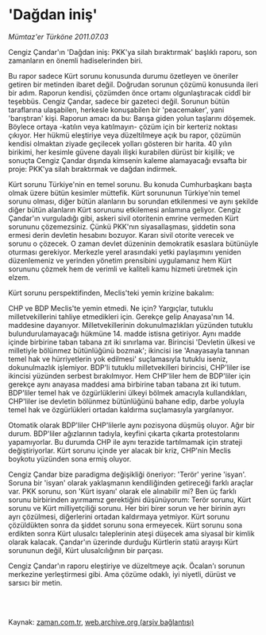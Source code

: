 # 'Dağdan iniş'

*Mümtaz'er Türköne 2011.07.03*

<td class="columnist-detail">
<p>Cengiz Çandar'ın 'Dağdan iniş: PKK'ya silah bıraktırmak' başlıklı raporu, son zamanların en önemli hadiselerinden biri.</p>
<p>
<div id="haberMetinDiv">
<p>Bu rapor sadece Kürt sorunu konusunda durumu özetleyen ve öneriler getiren bir metinden ibaret değil. Doğrudan sorunun çözümü konusunda ileri bir adım. Raporun kendisi, çözümden önce ortamı olgunlaştıracak ciddî bir teşebbüs. Cengiz Çandar, sadece bir gazeteci değil. Sorunun bütün taraflarına ulaşabilen, herkesle konuşabilen bir 'peacemaker', yani 'barıştıran' kişi. Raporun amacı da bu: Barışa giden yolun taşlarını döşemek. Böylece ortaya -katılın veya katılmayın- çözüm için bir kerteriz noktası çıkıyor. Her hükmü eleştiriye veya düzeltilmeye açık bu rapor, çözümün kendisi olmaktan ziyade geçilecek yolları gösteren bir harita. 40 yılın birikimi, her kesimle güvene dayalı ilişki kurabilen dürüst bir kişilik; ve sonuçta Cengiz Çandar dışında kimsenin kaleme alamayacağı evsafta bir proje: PKK'ya silah bıraktırmak ve dağdan indirmek.
<p>Kürt sorunu Türkiye'nin en temel sorunu. Bu konuda Cumhurbaşkanı başta olmak üzere bütün kesimler müttefik. Kürt sorununun Türkiye'nin temel sorunu olması, diğer bütün alanların bu sorundan etkilenmesi ve aynı şekilde diğer bütün alanların Kürt sorununu etkilemesi anlamına geliyor. Cengiz Çandar'ın vurguladığı gibi, askeri sivil otoritenin emrine vermeden Kürt sorununu çözemezsiniz. Çünkü PKK'nın siyasallaşması, şiddetin sona ermesi derin devletin hesabını bozuyor. Kararı sivil otorite verecek ve sorunu o çözecek. O zaman devlet düzeninin demokratik esaslara bütünüyle oturması gerekiyor. Merkezle yerel arasındaki yetki paylaşımını yeniden düzenlemeniz ve yerinden yönetim prensibini uygulamanız hem Kürt sorununu çözmek hem de verimli ve kaliteli kamu hizmeti üretmek için elzem.
<p>Kürt sorunu perspektifinden, Meclis'teki yemin krizine bakalım:
<p>CHP ve BDP Meclis'te yemin etmedi. Ne için? Yargıçlar, tutuklu milletvekillerini tahliye etmedikleri için. Gerekçe gelip Anayasa'nın 14. maddesine dayanıyor. Milletvekillerinin dokunulmazlıkları yüzünden tutuklu bulundurulamayacağı hükmüne 14. madde istisna getiriyor. Aynı madde içinde birbirine taban tabana zıt iki sınırlama var. Birincisi 'Devletin ülkesi ve milletiyle bölünmez bütünlüğünü bozmak'; ikincisi ise 'Anayasayla tanınan temel hak ve hürriyetlerin yok edilmesi' suçlamasıyla tutuklu iseniz, dokunulmazlık işlemiyor. BDP'li tutuklu milletvekilleri birincisi, CHP'liler ise ikincisi yüzünden serbest bırakılmıyor. Hem CHP'liler hem de BDP'liler için gerekçe aynı anayasa maddesi ama birbirine taban tabana zıt iki tutum. BDP'liler temel hak ve özgürlüklerini ülkeyi bölmek amacıyla kullandıkları, CHP'liler ise devletin bölünmez bütünlüğünü bahane edip, darbe yoluyla temel hak ve özgürlükleri ortadan kaldırma suçlamasıyla yargılanıyor.
<p>Otomatik olarak BDP'liler CHP'lilerle aynı pozisyona düşmüş oluyor. Ağır bir durum. BDP'liler ağızlarının tadıyla, keyfini çıkarta çıkarta protestolarını yapamıyorlar. Bu durumda CHP ile aynı terazide tartılmamak için strateji değiştiriyorlar. Kürt sorunu içinde yer alacak bir kriz, CHP'nin Meclis boykotu yüzünden sona ermiş oluyor.
<p>Cengiz Çandar bize paradigma değişikliği öneriyor: 'Terör' yerine 'isyan'. Soruna bir 'isyan' olarak yaklaşmanın kendiliğinden getireceği farklı araçlar var. PKK sorunu, son 'Kürt isyanı' olarak ele alınabilir mi? Ben üç farklı sorunu birbirinden ayırmamız gerektiğini düşünüyorum: Terör sorunu, Kürt sorunu ve Kürt milliyetçiliği sorunu. Her biri birer sorun ve her birinin ayrı ayrı çözülmesi, diğerlerini ortadan kaldırmaya yetmiyor. Kürt sorunu çözüldükten sonra da şiddet sorunu sona ermeyecek. Kürt sorunu sona erdikten sonra Kürt ulusalcı taleplerinin ateşi düşecek ama siyasal bir kimlik olarak kalacak. Çandar'ın üzerinde durduğu Kürtlerin statü arayışı Kürt sorununun değil, Kürt ulusalcılığının bir parçası.
<p>Cengiz Çandar'ın raporu eleştiriye ve düzeltmeye açık. Öcalan'ı sorunun merkezine yerleştirmesi gibi. Ama çözüme odaklı, iyi niyetli, dürüst ve sarsıcı bir metin. </p></p></p></p></p></p></p></div>
</p>


<p><br>
		 </br></p></td>

Kaynak: [zaman.com.tr](http://zaman.com.tr/yazar.do?yazino=1153758), [web.archive.org (arşiv bağlantısı)](http://web.archive.org/web/20110907120110/http://www.zaman.com.tr:80/yazar.do?yazino=1153758)

